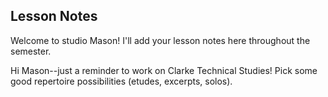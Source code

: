 ## Lesson Notes

Welcome to studio Mason! I'll add your lesson notes here throughout the semester.

Hi Mason--just a reminder to work on Clarke Technical Studies! Pick some good repertoire possibilities (etudes, excerpts, solos). 
